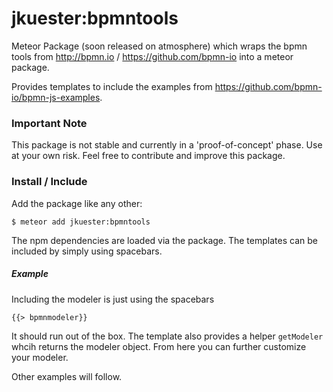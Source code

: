# jkuester:bpmntools
Meteor Package (soon released on atmosphere) which wraps the bpmn  tools from http://bpmn.io / https://github.com/bpmn-io into a meteor package.

Provides templates to include the examples from https://github.com/bpmn-io/bpmn-js-examples.

### Important Note

This package is not stable and currently in a 'proof-of-concept' phase. Use at your own risk. Feel free to contribute and improve this package. 

### Install / Include

Add the package like any other:

```
$ meteor add jkuester:bpmntools
```

The npm dependencies are loaded via the package.
The templates can be included by simply using spacebars.

##### Example

Including the modeler is just using the spacebars

```
{{> bpmnmodeler}}
```

It should run out of the box. The template also provides a helper `getModeler` whcih returns the modeler object. From here you can further customize your modeler.

Other examples will follow.
